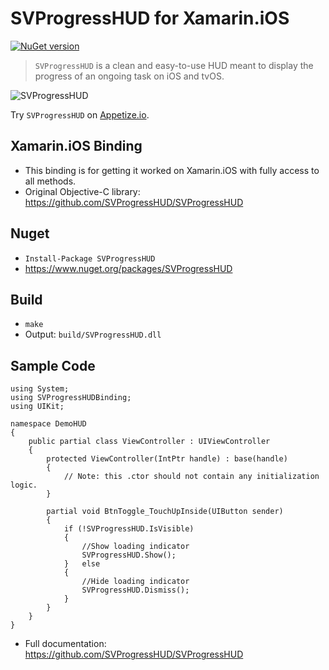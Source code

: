 # SVProgressHUD for Xamarin.iOS
[![NuGet version](https://badge.fury.io/nu/SVProgressHUD.svg)](https://badge.fury.io/nu/SVProgressHUD)

> `SVProgressHUD` is a clean and easy-to-use HUD meant to display the progress of an ongoing task on iOS and tvOS.

![SVProgressHUD](http://f.cl.ly/items/2G1F1Z0M0k0h2U3V1p39/SVProgressHUD.gif)

Try `SVProgressHUD` on [Appetize.io](https://appetize.io/app/p8r2cvy8kq74x7q7tjqf5gyatr).

## Xamarin.iOS Binding
* This binding is for getting it worked on Xamarin.iOS with fully access to all methods.
* Original Objective-C library: https://github.com/SVProgressHUD/SVProgressHUD

## Nuget
* `Install-Package SVProgressHUD`
* <https://www.nuget.org/packages/SVProgressHUD>

## Build
* `make`
* Output: `build/SVProgressHUD.dll`

## Sample Code
```
using System;
using SVProgressHUDBinding;
using UIKit;

namespace DemoHUD
{
	public partial class ViewController : UIViewController
	{
		protected ViewController(IntPtr handle) : base(handle)
		{
			// Note: this .ctor should not contain any initialization logic.
		}

		partial void BtnToggle_TouchUpInside(UIButton sender)
		{
			if (!SVProgressHUD.IsVisible)
			{
				//Show loading indicator
				SVProgressHUD.Show();
			}	else
			{
				//Hide loading indicator
				SVProgressHUD.Dismiss();
			}
		}
	}
}
```
* Full documentation: <https://github.com/SVProgressHUD/SVProgressHUD>
